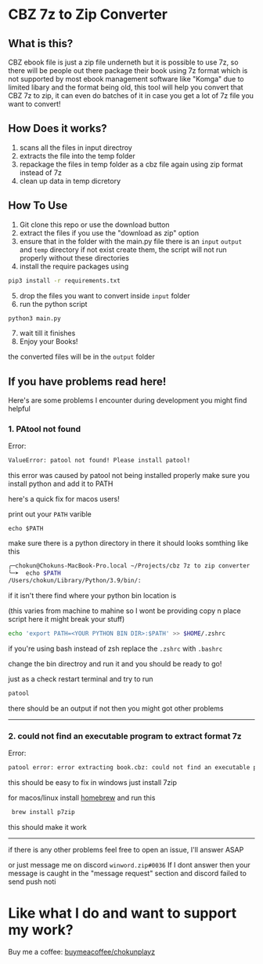 # CBZ 7z to Zip Converter

## What is this?

CBZ ebook file is just a zip file underneth but it is possible to use 7z, so there will be people out there package their book using 7z format which is not supported by most ebook management software like "Komga" due to limited libary and the format being old, this tool will help you convert that CBZ 7z to zip, it can even do batches of it in case you get a lot of 7z file you want to convert!

## How Does it works?

1. scans all the files in input directroy
2. extracts the file into the temp folder
3. repackage the files in temp folder as a cbz file again using zip format instead of 7z
4. clean up data in temp dicretory

## How To Use

1. Git clone this repo or use the download button
2. extract the files if you use the "download as zip" option
3. ensure that in the folder with the main.py file there is an `input` `output` and `temp` directory if not exist create them, the script will not run properly without these directories
4. install the require packages using

```bash
pip3 install -r requirements.txt
```

5. drop the files you want to convert inside `input` folder
6. run the python script

```bash
python3 main.py
```

7. wait till it finishes
8. Enjoy your Books!

the converted files will be in the `output` folder

## If you have problems read here!

Here's are some problems I encounter during development you might find helpful

### 1. PAtool not found

Error:

```bash
ValueError: patool not found! Please install patool!
```

this error was caused by patool not being installed properly make sure you install python and add it to PATH

here's a quick fix for macos users!

print out your `PATH` varible

```shell
echo $PATH
```

make sure there is a python directory in there it should looks somthing like this

```bash
╭─chokun@Chokuns-MacBook-Pro.local ~/Projects/cbz 7z to zip converter  
╰─➤  echo $PATH
/Users/chokun/Library/Python/3.9/bin/:
```

if it isn't there find where your python bin location is

(this varies from machine to mahine so I wont be providing copy n place script here it might break your stuff)

```bash
echo 'export PATH=<YOUR PYTHON BIN DIR>:$PATH' >> $HOME/.zshrc
```
if you're using bash instead of zsh replace the `.zshrc` with `.bashrc`

change the bin directroy and run it and you should be ready to go!

just as a check restart terminal and try to run

```bash
patool
```

there should be an output if not then you might got other problems

---



### 2. could not find an executable program to extract format 7z

Error:

```bash
patool error: error extracting book.cbz: could not find an executable program to extract format 7z; candidates are (7z,7za,7zr),
```

this should be easy to fix in windows just install 7zip

for macos/linux install [homebrew](https://brew.sh/) and run this

```bash
 brew install p7zip
```

this should make it work

---



if there is any other problems feel free to open an issue, I'll answer ASAP

or just message me on discord `winword.zip#0036` If I dont answer then your message is caught in the "message request" section and discord failed to send push noti

# Like what I do and want to support my work?

Buy me a coffee: [buymeacoffee/chokunplayz](http://buymeacoffee.com/chokunplayz)
